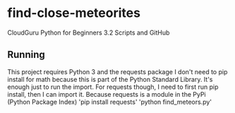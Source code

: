 # find-close-meteorites
CloudGuru Python for Beginners
3.2 Scripts and GitHub

## Running
This project requires Python 3 and the requests package
I don't need to pip install for math because this is part of the Python Standard Library. It's enough just to run the import. For requests though, I need to first run pip install, then I can import it. Because requests is a module in the PyPi (Python Package Index)
'pip install requests'
'python find_meteors.py'
